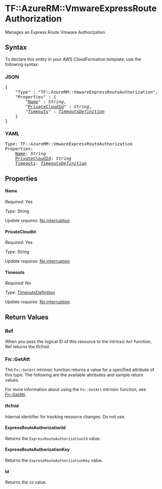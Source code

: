 # TF::AzureRM::VmwareExpressRouteAuthorization

Manages an Express Route Vmware Authorization.

## Syntax

To declare this entity in your AWS CloudFormation template, use the following syntax:

### JSON

<pre>
{
    "Type" : "TF::AzureRM::VmwareExpressRouteAuthorization",
    "Properties" : {
        "<a href="#name" title="Name">Name</a>" : <i>String</i>,
        "<a href="#privatecloudid" title="PrivateCloudId">PrivateCloudId</a>" : <i>String</i>,
        "<a href="#timeouts" title="Timeouts">Timeouts</a>" : <i><a href="timeoutsdefinition.md">TimeoutsDefinition</a></i>
    }
}
</pre>

### YAML

<pre>
Type: TF::AzureRM::VmwareExpressRouteAuthorization
Properties:
    <a href="#name" title="Name">Name</a>: <i>String</i>
    <a href="#privatecloudid" title="PrivateCloudId">PrivateCloudId</a>: <i>String</i>
    <a href="#timeouts" title="Timeouts">Timeouts</a>: <i><a href="timeoutsdefinition.md">TimeoutsDefinition</a></i>
</pre>

## Properties

#### Name

_Required_: Yes

_Type_: String

_Update requires_: [No interruption](https://docs.aws.amazon.com/AWSCloudFormation/latest/UserGuide/using-cfn-updating-stacks-update-behaviors.html#update-no-interrupt)

#### PrivateCloudId

_Required_: Yes

_Type_: String

_Update requires_: [No interruption](https://docs.aws.amazon.com/AWSCloudFormation/latest/UserGuide/using-cfn-updating-stacks-update-behaviors.html#update-no-interrupt)

#### Timeouts

_Required_: No

_Type_: <a href="timeoutsdefinition.md">TimeoutsDefinition</a>

_Update requires_: [No interruption](https://docs.aws.amazon.com/AWSCloudFormation/latest/UserGuide/using-cfn-updating-stacks-update-behaviors.html#update-no-interrupt)

## Return Values

### Ref

When you pass the logical ID of this resource to the intrinsic `Ref` function, Ref returns the tfcfnid.

### Fn::GetAtt

The `Fn::GetAtt` intrinsic function returns a value for a specified attribute of this type. The following are the available attributes and sample return values.

For more information about using the `Fn::GetAtt` intrinsic function, see [Fn::GetAtt](https://docs.aws.amazon.com/AWSCloudFormation/latest/UserGuide/intrinsic-function-reference-getatt.html).

#### tfcfnid

Internal identifier for tracking resource changes. Do not use.

#### ExpressRouteAuthorizationId

Returns the <code>ExpressRouteAuthorizationId</code> value.

#### ExpressRouteAuthorizationKey

Returns the <code>ExpressRouteAuthorizationKey</code> value.

#### Id

Returns the <code>Id</code> value.

